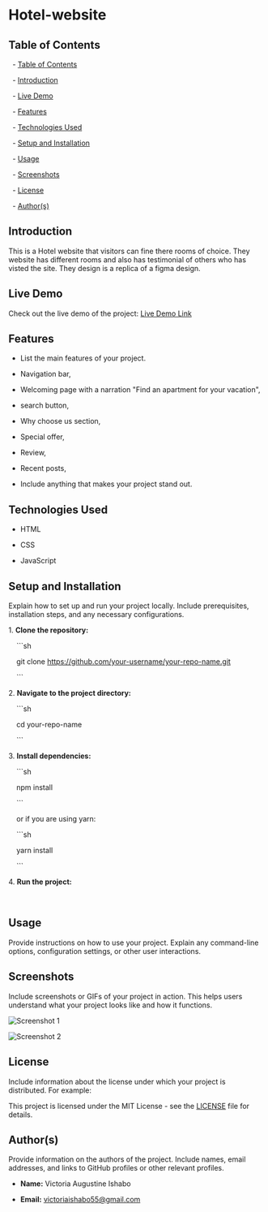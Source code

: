 # Hotel-website


## Table of Contents

  - [Table of Contents](#table-of-contents)

  - [Introduction](#introduction)

  - [Live Demo](#live-demo)

  - [Features](#features)

  - [Technologies Used](#technologies-used)

  - [Setup and Installation](#setup-and-installation)

  - [Usage](#usage)

  - [Screenshots](#screenshots)

  - [License](#license)

  - [Author(s)](#authors)

## Introduction

This is a Hotel website that visitors can fine there rooms of choice. They website has different rooms and also has testimonial of others who has visted the site. They design is a replica of a figma design.


## Live Demo

Check out the live demo of the project: [Live Demo Link](https://example.com)


## Features

- List the main features of your project.

- Navigation bar,
- Welcoming page with a narration "Find an apartment for your vacation",
- search button,
- Why choose us section,
- Special offer,
- Review,
- Recent posts,

- Include anything that makes your project stand out.

## Technologies Used

- HTML

- CSS

- JavaScript



## Setup and Installation

Explain how to set up and run your project locally. Include prerequisites, installation steps, and any necessary configurations.

1\. **Clone the repository:**

    ```sh

    git clone https://github.com/your-username/your-repo-name.git

    ```

2\. **Navigate to the project directory:**

    ```sh

    cd your-repo-name

    ```

3\. **Install dependencies:**

    ```sh

    npm install

    ```

    or if you are using yarn:

    ```sh

    yarn install

    ```

4\. **Run the project:**

 

## Usage

Provide instructions on how to use your project. Explain any command-line options, configuration settings, or other user interactions.

## Screenshots

Include screenshots or GIFs of your project in action. This helps users understand what your project looks like and how it functions.

![Screenshot 1](path/to/screenshot1.png)

![Screenshot 2](path/to/screenshot2.png)


## License

Include information about the license under which your project is distributed. For example:

This project is licensed under the MIT License - see the [LICENSE](LICENSE) file for details.


## Author(s)

Provide information on the authors of the project. Include names, email addresses, and links to GitHub profiles or other relevant profiles.

- **Name:** Victoria Augustine Ishabo

- **Email:** victoriaishabo55@gmail.com


